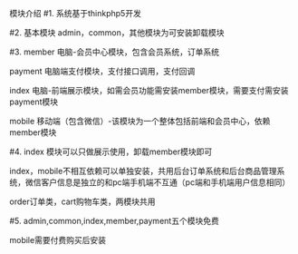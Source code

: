 模块介绍
#1.
系统基于thinkphp5开发

#2.
基本模块 admin，common，其他模块为可安装卸载模块

#3.
member  电脑-会员中心模块，包含会员系统，订单系统

payment 电脑端支付模块，支付接口调用，支付回调

index  	电脑-前端展示模块，如需会员功能需安装member模块，需要支付需安装payment模块

mobile 	移动端（包含微信）-该模块为一个整体包括前端和会员中心，依赖member模块

#4.
index   模块可以只做展示使用，卸载member模块即可

index，mobile不相互依赖可以单独安装，共用后台订单系统和后台商品管理系统，微信客户信息是独立的和pc端手机端不互通（pc端和手机端用户信息相同）

order订单类，cart购物车类，两模块共用

#5.
admin,common,index,member,payment五个模块免费

mobile需要付费购买后安装